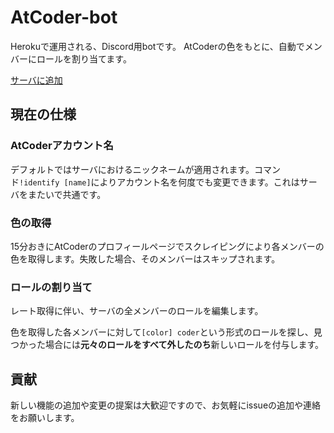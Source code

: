 # AtCoder-bot

Herokuで運用される、Discord用botです。
AtCoderの色をもとに、自動でメンバーにロールを割り当てます。

[サーバに追加](https://discordapp.com/api/oauth2/authorize?client_id=685154234919944219&permissions=268435456&scope=bot)

## 現在の仕様

### AtCoderアカウント名

デフォルトではサーバにおけるニックネームが適用されます。コマンド`!identify [name]`によりアカウント名を何度でも変更できます。これはサーバをまたいで共通です。

### 色の取得

15分おきにAtCoderのプロフィールページでスクレイピングにより各メンバーの色を取得します。失敗した場合、そのメンバーはスキップされます。

### ロールの割り当て

レート取得に伴い、サーバの全メンバーのロールを編集します。

色を取得した各メンバーに対して`[color] coder`という形式のロールを探し、見つかった場合には**元々のロールをすべて外したのち**新しいロールを付与します。

## 貢献

新しい機能の追加や変更の提案は大歓迎ですので、お気軽にissueの追加や連絡をお願いします。
